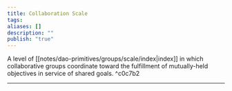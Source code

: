 ```yaml
---
title: Collaboration Scale
tags: 
aliases: []
description: ""
publish: "true"
---
```


A level of [[notes/dao-primitives/groups/scale/index|index]] in which collaborative groups coordinate toward the fulfillment of mutually-held objectives in service of shared goals. ^c0c7b2

---